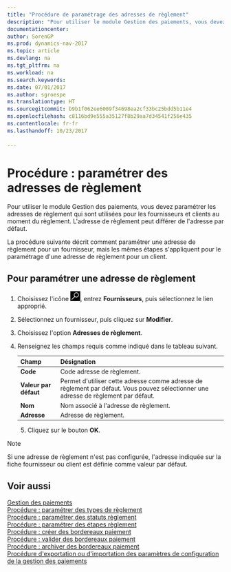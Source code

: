 ```yaml
---
title: "Procédure de paramétrage des adresses de règlement"
description: "Pour utiliser le module Gestion des paiements, vous devez paramétrer les adresses de règlement qui sont utilisées pour les fournisseurs et clients au moment du règlement. L'adresse de règlement peut différer de l'adresse par défaut."
documentationcenter: 
author: SorenGP
ms.prod: dynamics-nav-2017
ms.topic: article
ms.devlang: na
ms.tgt_pltfrm: na
ms.workload: na
ms.search.keywords: 
ms.date: 07/01/2017
ms.author: sgroespe
ms.translationtype: HT
ms.sourcegitcommit: b9b1f062ee6009f34698ea2cf33bc25bdd5b11e4
ms.openlocfilehash: c8116bd9e555a35127f8b29aa7d34541f256e435
ms.contentlocale: fr-fr
ms.lasthandoff: 10/23/2017

---
```

# <a name="how-to-set-up-payment-addresses"></a>Procédure : paramétrer des adresses de règlement
Pour utiliser le module Gestion des paiements, vous devez paramétrer les adresses de règlement qui sont utilisées pour les fournisseurs et clients au moment du règlement. L'adresse de règlement peut différer de l'adresse par défaut.  

La procédure suivante décrit comment paramétrer une adresse de règlement pour un fournisseur, mais les mêmes étapes s'appliquent pour le paramétrage d'une adresse de règlement pour un client.  

## <a name="to-set-up-a-payment-address"></a>Pour paramétrer une adresse de règlement  

1.  Choisissez l'icône ![Page ou état pour la recherche](../../media/ui-search/search_small.png "Page ou état pour la recherche"), entrez **Fournisseurs**, puis sélectionnez le lien approprié.  
2.  Sélectionnez un fournisseur, puis cliquez sur **Modifier**.  
3.  Choisissez l'option **Adresses de règlement**.  
4.  Renseignez les champs requis comme indiqué dans le tableau suivant.  

    |Champ|Désignation|  
    |---------------------------------|---------------------------------------|  
    |**Code**|Code adresse de règlement.|  
    |**Valeur par défaut**|Permet d'utiliser cette adresse comme adresse de règlement par défaut. Vous pouvez sélectionner une adresse de règlement par défaut.|  
    |**Nom**|Nom associé à l'adresse de règlement.|  
    |**Adresse**|Adresse de règlement.|  

    5.  Cliquez sur le bouton **OK**.  

> [!NOTE]  
>  Si une adresse de règlement n'est pas configurée, l'adresse indiquée sur la fiche fournisseur ou client est définie comme valeur par défaut.  

## <a name="see-also"></a>Voir aussi  
 [Gestion des paiements](payment-management.md)   
 [Procédure : paramétrer des types de règlement](how-to-set-up-payment-classes.md)   
 [Procédure : paramétrer des statuts règlement](how-to-set-up-payment-statuses.md)   
 [Procédure : paramétrer des étapes règlement](how-to-set-up-payment-steps.md)   
 [Procédure : créer des bordereaux paiement](how-to-create-payment-slips.md)   
 [Procédure : valider des bordereaux paiement](how-to-post-payment-slips.md)   
 [Procédure : archiver des bordereaux paiement](how-to-archive-payment-slips.md)   
 [Procédure d'exportation ou d'importation des paramètres de configuration de la gestion des paiements](how-to-export-or-import-payment-management-setup-parameters.md)

